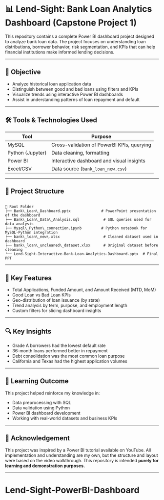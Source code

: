 # 📊 Lend-Sight: Bank Loan Analytics Dashboard (Capstone Project 1)

This repository contains a complete Power BI dashboard project designed to analyze bank loan data. The project focuses on understanding loan distributions, borrower behavior, risk segmentation, and KPIs that can help financial institutions make informed lending decisions.

---

## 🎯 Objective

- Analyze historical loan application data
- Distinguish between good and bad loans using filters and KPIs
- Visualize trends using interactive Power BI dashboards
- Assist in understanding patterns of loan repayment and default

---

## 🛠️ Tools & Technologies Used

| Tool      | Purpose                                  |
|-----------|-------------------------------------------|
| MySQL     | Cross-validation of PowerBI KPIs, querying       |
| Python (Jupyter) | Data cleaning, formatting     |
| Power BI  | Interactive dashboard and visual insights |
| Excel/CSV | Data source (`bank_loan_new.csv`)         |

---

## 📂 Project Structure

```

📁 Root Folder
├── Bank\_Loan\_Dashboard.pptx              # PowerPoint presentation of the dashboard
├── Bank\_Loan\_Data\_Analysis.sql           # SQL queries used for data analysis
├── Mysql\_Python\_connection.ipynb         # Python notebook for MySQL-Python integration
├── bank\_loan\_new\.xlsx                    # Cleaned dataset used in dashboard
├── bank\_loan\_uncleaned\_dataset.xlsx      # Original dataset before cleaning
└── Lend-Sight-Interactive-Bank-Loan-Analytics-Dashboard.pptx  # Final PPT

```

---

## 📌 Key Features

- Total Applications, Funded Amount, and Amount Received (MTD, MoM)
- Good Loan vs Bad Loan KPIs
- Geo-distribution of loan issuance (by state)
- Trend analysis by term, purpose, and employment length
- Custom filters for slicing dashboard insights

---

## 🔍 Key Insights

- Grade A borrowers had the lowest default rate
- 36-month loans performed better in repayment
- Debt consolidation was the most common loan purpose
- California and Texas had the highest application volumes

---

## 🧠 Learning Outcome

This project helped reinforce my knowledge in:
- Data preprocessing with SQL
- Data validation using Python
- Power BI dashboard development
- Working with real-world datasets and business KPIs

---

## 🙏 Acknowledgement

This project was inspired by a Power BI tutorial available on YouTube. All implementation and understanding are my own, but the structure and layout were based on the video walkthrough. This repository is intended **purely for learning and demonstration purposes.**

---
# Lend-Sight-PowerBI-Dashboard
